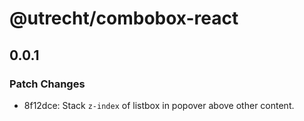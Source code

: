 # @utrecht/combobox-react

## 0.0.1

### Patch Changes

- 8f12dce: Stack `z-index` of listbox in popover above other content.
